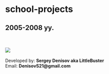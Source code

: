 # school-projects
<h2>2005-2008 yy.</h2><br>
<br>
<img src="http://cs7062.vk.me/c540106/v540106887/49f/VxAVChj7tno.jpg" /><br><br>
Developed by: <b>Sergey Denisov aka LittleBuster</b><br>
Email: <b>DenisovS21@gmail.com</b>